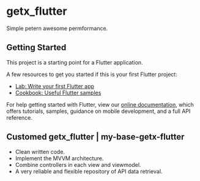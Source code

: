 # getx_flutter

Simple petern awesome permformance.

## Getting Started

This project is a starting point for a Flutter application.

A few resources to get you started if this is your first Flutter project:

- [Lab: Write your first Flutter app](https://flutter.dev/docs/get-started/codelab)
- [Cookbook: Useful Flutter samples](https://flutter.dev/docs/cookbook)

For help getting started with Flutter, view our
[online documentation](https://flutter.dev/docs), which offers tutorials,
samples, guidance on mobile development, and a full API reference.

## Customed getx_flutter | my-base-getx-flutter

- Clean written code.
- Implement the MVVM architecture.
- Combine controllers in each view and viewmodel.
- A very reliable and flexible repository of API data retrieval.
